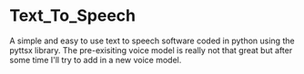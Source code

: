 # Text_To_Speech
A simple and easy to use text to speech software coded in python using the pyttsx library.
The pre-exisiting voice model is really not that great but after some time I'll try to add in a new voice model.
